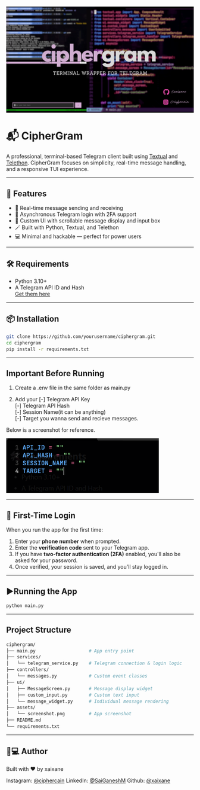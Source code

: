 ![Ciphergram Screenshot](assets/ciphergram.png)

# 📬 CipherGram

A professional, terminal-based Telegram client built using [Textual](https://github.com/Textualize/textual) and [Telethon](https://github.com/LonamiWebs/Telethon). CipherGram focuses on simplicity, real-time message handling, and a responsive TUI experience.

---

## 🚀 Features

- 📡 Real-time message sending and receiving
- 🧠 Asynchronous Telegram login with 2FA support
- 💬 Custom UI with scrollable message display and input box
- 🪄 Built with Python, Textual, and Telethon
- 💻 Minimal and hackable — perfect for power users

---

## 🛠️ Requirements

- Python 3.10+
- A Telegram API ID and Hash  
  [Get them here](https://my.telegram.org/auth)

---

## 📦 Installation

```bash
git clone https://github.com/yourusername/ciphergram.git
cd ciphergram
pip install -r requirements.txt
```
---

## Important Before Running

1. Create a .env file in the same folder as main.py 

2. Add your 
    [-] Telegram API Key<br>[-] Telegram API Hash<br>[-] Session Name(it can be anything)<br>[-] Target you wanna send and recieve messages.

Below is a screenshot for reference.

![env screenshot](assets/env.png)

---
## 🔐 First-Time Login

When you run the app for the first time:

1. Enter your **phone number** when prompted.  
2. Enter the **verification code** sent to your Telegram app.  
3. If you have **two-factor authentication (2FA)** enabled, you'll also be asked for your password.  
4. Once verified, your session is saved, and you'll stay logged in.

---

## ▶️Running the App

```bash
python main.py
```

---

## Project Structure

```bash
ciphergram/
├── main.py                    # App entry point
├── services/
│   └── telegram_service.py    # Telegram connection & login logic
├── controllers/
│   └── messages.py            # Custom event classes
├── ui/
│   ├── MessageScreen.py       # Message display widget
│   ├── custom_input.py        # Custom text input
│   └── message_widget.py      # Individual message rendering
├── assets/
│   └── screenshot.png         # App screenshot
├── README.md
└── requirements.txt
```

---

## 👨💻 Author

Built with ❤️ by xaixane

Instagram: [@ciphercain](https://www.instagram.com/ciphercain/)
LinkedIn:  [@SaiGaneshM](https://www.linkedin.com/in/sai-ganesh-8489ab259/)
Github: [@xaixane](https://github.com/xaixane)


